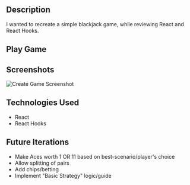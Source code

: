 ## Description
I wanted to recreate a simple blackjack game, while reviewing React and React Hooks.

## Play Game


## Screenshots
![Create Game Screenshot](https://github.com/hlhartley/blackjack/blob/main/blackjack-game-screenshot.png)

## Technologies Used
- React
- React Hooks

## Future Iterations
- Make Aces worth 1 OR 11 based on best-scenario/player's choice
- Allow splitting of pairs
- Add chips/betting
- Implement "Basic Strategy" logic/guide
